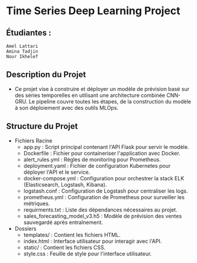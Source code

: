 # Time Series Deep Learning Project  
## Étudiantes :  

    Amel Lattari  
    Amina Tadjin  
    Nour Ikhelef  
  
## Description du Projet  

  * Ce projet vise à construire et déployer un modèle de prévision basé sur des séries temporelles en utilisant une architecture combinée CNN-GRU. Le pipeline couvre toutes les étapes, de la construction du modèle à son déploiement avec des outils MLOps.

## Structure du Projet  
  * Fichiers Racine
    - app.py : Script principal contenant l'API Flask pour servir le modèle.  
    - Dockerfile : Fichier pour containeriser l'application avec Docker.  
    - alert_rules.yml : Règles de monitoring pour Prometheus.  
    - deployment.yaml : Fichier de configuration Kubernetes pour déployer l'API et le service.  
    - docker-compose.yml : Configuration pour orchestrer la stack ELK (Elasticsearch, Logstash, Kibana).  
    - logstash.conf : Configuration de Logstash pour centraliser les logs.  
    - prometheus.yml : Configuration de Prometheus pour surveiller les métriques.  
    - requirments.txt : Liste des dépendances nécessaires au projet.  
    - sales_forecasting_model_v3.h5 : Modèle de prévision des ventes sauvegardé après entraînement. 
  * Dossiers  
    - templates/ : Contient les fichiers HTML.  
    - index.html : Interface utilisateur pour interagir avec l'API.  
    - static/ : Contient les fichiers CSS.  
    - style.css : Feuille de style pour l'interface utilisateur.  
